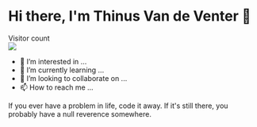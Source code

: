 # Hi there, I'm Thinus Van de Venter 👋 

<p align="left"> 
  Visitor count<br>
  <img src="https://profile-counter.glitch.me/Thinus01/pixel.svg" />
</p>


- 👀 I’m interested in ...
- 🌱 I’m currently learning ...
- 💞️ I’m looking to collaborate on ...
- 📫 How to reach me ...

If you ever have a problem in life, code it away. If it's still there, you probably have a null reverence somewhere.
